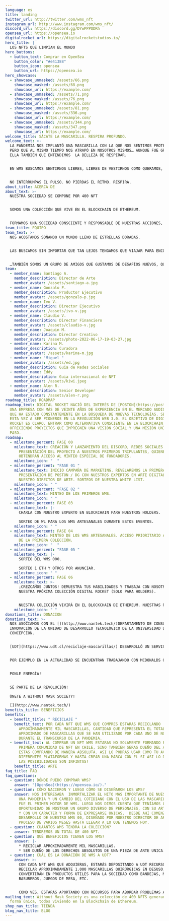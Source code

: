 ```yaml
---
language: es
title: landing
twitter_url: http://twitter.com/wms_nft
instagram_url: http://www.instagram.com/wms_nft/
discord_url: https://discord.gg/DYwPPPQDRh
opensea_url: https://opensea.io
digitalrocket_url: https://digitalrocketstudios.io/
hero_title: |
  LOS NFTS QUE LIMPIAN EL MUNDO   
hero_buttons:
  - button_text: Comprar en OpenSea
    button_color: "#e41388"
    button_icon: opensea
    button_url: https://opensea.io
hero_showcase:
  - showcase_unmasked: /assets/66.png
    showcase_masked: /assets/68.png
    showcase_url: https://example.com/
  - showcase_unmasked: /assets/71.png
    showcase_masked: /assets/76.png
    showcase_url: https://example.com/
  - showcase_unmasked: /assets/81.png
    showcase_masked: /assets/336.png
    showcase_url: https://example.com/
  - showcase_unmasked: /assets/344.png
    showcase_masked: /assets/347.png
    showcase_url: https://example.com/
welcome_title: SÁCATE LA MASCARILLA. RESPIRA PROFUNDO.
welcome_text: >-
  LA PANDEMIA NOS IMPLANTÓ UNA MASCARILLA CON LA QUE NOS SENTIMOS PROTEGIDOS,
  PERO QUE AL MISMO TIEMPO NOS ATRAPÓ EN NOSOTROS MISMOS… AUNQUE FUE GRACIAS A
  ELLA TAMBIÉN QUE ENTENDIMOS  LA BELLEZA DE RESPIRAR.


  EN WMS BUSCAMOS SENTIRNOS LIBRES, LIBRES DE VESTIRNOS COMO QUERAMOS, LIBRES DE MOVERNOS COMO QUERAMOS, LIBRES DE RESPIRAR COMO QUERAMOS, Y DE BUSCAR INCANSABLEMENTE SER Y SENTIRNOS IGUALMENTE HUMANOS.


  NO INTERRUMPAS EL PULSO. NO PIERDAS EL RITMO. RESPIRA.
about_title: ACERCA DE
about_text: >-
  NUESTRA SOCIEDAD SE COMPONE POR 400 NFT


  SOMOS UNA COLECCIÓN QUE VIVE EN EL BLOCKCHAIN DE ETHEREUM.


  FORMAMOS UNA SOCIEDAD CONSCIENTE Y RESPONSABLE DE NUESTRAS ACCIONES, POR ESO, AL ADQUIRIR UN NFT WMS ESTAREMOS AYUDANDO A RECICLAR MASCARILLAS EN DESUSO.
team_title: EQUIPO
team_text: >-
  NOS ACOSTAMOS SOÑANDO UN MUNDO LLENO DE ESTRELLAS DORADAS. 


  LAS BUSCAMOS SIN IMPORTAR QUE TAN LEJOS TENGAMOS QUE VIAJAR PARA ENCONTRARLAS.


  …TAMBIÉN SOMOS UN GRUPO DE AMIGOS QUE GUSTAMOS DE DESAFÍOS NUEVOS, QUE BUSCAMOS HORIZONTES NUEVOS, QUE NOS HAGAN VIBRAR DE NOCHE Y SOÑAR DE DÍA…
team:
  - member_name: Santiago A.
    member_description: Director de Arte
    member_avatar: /assets/santiago-a.jpg
  - member_name: Gonzalo P.
    member_description: Productor Ejecutivo
    member_avatar: /assets/gonzalo-p.jpg
  - member_name: Ivo V.
    member_description: Director Ejecutivo
    member_avatar: /assets/ivo-v.jpg
  - member_name: Claudio V.
    member_description: Director Financiero
    member_avatar: /assets/claudio-v.jpg
  - member_name: Joaquin M.
    member_description: Director Creativo
    member_avatar: /assets/photo-2022-06-17-19-03-27.jpg
  - member_name: Karina M.
    member_description: Curadora
    member_avatar: /assets/karina-m.jpg
  - member_name: "Miguel "
    member_avatar: /assets/ed.jpg
    member_description: Guia de Redes Sociales
  - member_name: Eddy
    member_description: Guia internacional de NFT
    member_avatar: /assets/kiwi.jpeg
  - member_name: Alen R.
    member_description: Senior Developer
    member_avatar: /assets/alen-r.png
roadmap_title: ROADMAP
roadmap_text: DIGITAL ROCKET NACIÓ DEL INTERÉS DE [POSTON](https://poston.cl/),
  UNA EMPRESA CON MÁS DE VEINTE AÑOS DE EXPERIENCIA EN EL MERCADO AUDIOVISUAL,
  QUE HA ESTADO CONSTANTEMENTE EN LA BÚSQUEDA DE NUEVAS TECNOLOGÍAS. SE RETARON
  ESTA VEZ A SER PIONEROS EN LA REVOLUCIÓN WEB 3.0. EL OBJETIVO DE DIGITAL
  ROCKET ES CLARO. ENTRAR COMO ALTERNATIVA CONSCIENTE EN LA BLOCKCHAIN,
  OFRECIENDO PROYECTOS QUE IMPREGNEN UNA VISIÓN SOCIAL Y UNA MISIÓN ÚNICA A CADA
  PASO.
roadmap:
  - milestone_percent: FASE 00
    milestone_text: CREACIÓN Y LANZAMIENTO DEL DISCORD, REDES SOCIALES Y PÁGINA WEB.
      PRESENTACIÓN DEL PROYECTO A NUESTROS PRIMEROS TRIPULANTES, QUIENES
      OBTENDRÁN ACCESO AL MINTEO ESPECIAL DE FUNDADORES.
    milestone_icon: "  "
  - milestone_percent: "FASE 01 "
    milestone_text: INICIO CAMPAÑA DE MARKETING. REVELAREMOS LA PRIMERA CHARLA DE
      PRESENTACIÓN DE POSTON / DG CON NUESTROS EXPERTOS EN ARTE DIGITAL Y
      NUESTRO DIRECTOR DE ARTE. SORTEOS DE NUESTRA WHITE LIST.
    milestone_icon: " "
  - milestone_percent: "FASE 02 "
    milestone_text: MINTEO DE LOS PRIMEROS WMS.
    milestone_icon: " "
  - milestone_percent: FASE 03
    milestone_text: |-
      CHARLA CON NUESTRO EXPERTO EN BLOCKCHAIN PARA NUESTROS HOLDERS.

      SORTEO DE WL PARA LOS WMS ARTESANALES DURANTE ESTOS EVENTOS.
    milestone_icon: " "
  - milestone_percent: FASE 04
    milestone_text: MINTEO DE LOS WMS ARTESANALES. ACCESO PRIORITARIO A LOS HOLDERS
      DE LA PRIMERA COLECCIÓN.
    milestone_icon: "  "
  - milestone_percent: "FASE 05 "
    milestone_text: |-
      SORTEO DEL WMS 000.

      SORTEO 1 ETH Y OTROS POR ANUNCIAR.
    milestone_icon: " "
  - milestone_percent: FASE 06
    milestone_text: >-
      ¡CREZCAMOS JUNTOS! DEMUESTRA TUS HABILIDADES Y TRABAJA CON NOSOTROS EN
      NUESTRA PRÓXIMA COLECCIÓN DIGITAL ROCKET (SOLO PARA HOLDERS). 


      NUESTRA COLECCIÓN VIVIRÁ EN EL BLOCKCHAIN DE ETHEREUM. NUESTRAS RAZONES: PROOF OF STAKE Y LA DIRECCIÓN ECO FRIENDLY DE ESTA BLOCKCHAIN.
    milestone_icon: " "
donations_title: DONACION
donations_text: >-
  NOS ASOCIAMOS CON EL [](http://www.nantek.tech/)DEPARTAMENTO DE CONSULTORÍA E
  INNOVACIÓN DE LA UNIDAD DE DESARROLLO TECNOLÓGICO DE LA UNIVERSIDAD DE
  CONCEPCION. 


  [UDT](https://www.udt.cl/reciclaje-mascarillas/) DESARROLLÓ UN SERVICIO BASADO EN UN MODELO DE ECONOMÍA CIRCULAR, DONDE EL CLIENTE ENTREGA UN MATERIAL (MASCARILLAS) Y RECIBE UN PRODUCTO ELABORADO A PARTIR DE ELLAS, VISUALIZANDO ASÍ EL EFECTO BENÉFICO DE SU ACCIÓN EN EL MEDIO AMBIENTE, CON SUS TRABAJADORES Y COMUDIDAD EN GENERAL.


  POR EJEMPLO EN LA ACTUALIDAD SE ENCUENTRAN TRABAJANDO CON MCDONALDS QUIENES LES ENTREGAN LAS MASCARILLAS QUE RECOLECTAN EN SUS LOCALES Y LUEGO ELLOS RECIBEN BANDEJAS ELABORADAS CON ESAS MASCARILLAS RECICLADAS. 


  PONLE ENERGÍA!


  SÉ PARTE DE LA REVOLUCIÓN!

  ÚNETE A WITHOUT MASK SOCIETY!

  [](http://www.nantek.tech/)
benefits_title: BENEFICIOS
benefits:
  - benefit_title: " RECICLAJE "
    benefit_text: POR CADA NFT QUE WMS QUE COMPRES ESTARAS RECICLANDO
      APROXIMADAMENTE MIL MASCARILLAS, CANTIDAD QUE REPRESENTA EL TOTAL
      APROXIMADO DE MASCARILLAS QUE SE HAN UTILIZADO POR CADA UNO DE NOSOTROS
      DURANTE EL TRANSCURSO DE LA PANDEMIA.
  - benefit_text: AL COMPRAR UN NFT WMS ESTARAS NO SOLAMENTE FORMANDO PARTE DE LA
      PRIMERA COMUNIDAD DE NFT EN CHILE, SINO TAMBIEN SERAS DUEÑO DEL ARTE QUE
      ESTAS COMPRANDO DE MANERA ABSOLUTA. ASI LO PODRAS USAR COMO TU AVATAR EN
      DIFERENTES PLATAFORMAS Y HASTA CREAR UNA MARCA CON EL SI ASI LO DESEAS.
      LAS POSIBILIDADES SON INFINTAS!
    benefit_title: ARTE
faq_title: FAQ
faq_questions:
  - question: DÓNDE PUEDO COMPRAR WMS?
    answer: "[OpenSea](https://opensea.io/)."
  - question: CÓMO NACIERON Y LUEGO CÓMO SE DISEÑARON LOS WMS?
    answer: NOS INTERESABA  INMORTALIZAR EL HITO MÁS IMPORTANTE DE NUESTROS TIEMPOS.
      UNA PANDEMIA Y UN CAMBIO DEL COTIDIANO CON EL USO DE LAS MASCARILLAS, ESE
      FUE EL PRIMER MOTOR DE WMS. LUEGO NOS DIMOS CUENTA QUE TENÍAMOS LA
      OPORTUNIDAD DE MOSTRAR UN GRUPO DIVERSO DE PERSONAJES, CON SU ARTE PROPIO
      Y CON UN CARÁCTER Y FORMA DE EXPRESARSE ÚNICAS.  DESDE AHÍ COMENZÓ EL
      DESARROLLO DE NUESTRO WMS 00, DISEÑADO POR NUESTRO DIRECTOR DE ARTE, EN UN
      PROCESO DE VARIOS MESES HASTA LLEGAR A LO QUE TENEMOS HOY.
  - question: CUAÁNTOS WMS TENDRÁ LA COLECCIÓN?
    answer: TENDREMOS UN TOTAL DE 400 NFT.
  - question: QUÉ BENEFICIOS TIENEN LOS WMS?
    answer: |-
      * RECICLAR APROXIMADAMENTE MIL MASCARILLAS. 
      * SER DUEÑO DE LOS DERECHOS ABSOLUTOS DE UNA PIEZA DE ARTE UNICA.
  - question: CUÁL ES LA DONACIÓN DE WMS A UDT?
    answer: >-
      CON CADA NFT WMS QUE ADQUIERAS, ESTARÁS DEPOSITANDO A UDT RECURSOS PARA
      RECICLAR APROXIMADAMENTE 1.000 MASCARILLAS QUIRÚRGICAS EN DESUSO, QUE SE
      CONVERTIRÁN EN PRODUCTOS UTILES PARA LA SOCIEDAD COMO BANDEJAS, MACETEROS,
      BASUREROS, JUEGOS DE MESA, ETC. 


      COMO VES, ESTARÁS APORTANDO CON RECURSOS PARA ABORDAR PROBLEMAS ACTUALES Y FUTUROS EN RELACIÓN A LA CRISIS MEDIOAMBIENTAL.
mailing_text: Without Mask Society es una colección de 400 NFTS generados de
  forma única, todos viviendo en la Blockchain de Ethereum.
shop_nav_title: TIENDA
blog_nav_title: BLOG
---
```


